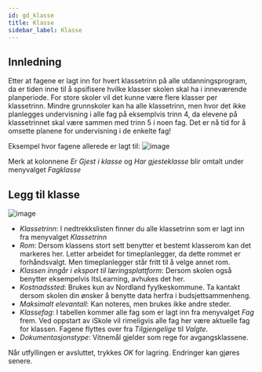 ```yaml
---
id: gd_klasse
title: Klasse
sidebar_label: Klasse
---
```


## Innledning
Etter at fagene er lagt inn for hvert klassetrinn på alle utdanningsprogram, da er tiden inne til å spsifisere hvilke klasser skolen skal ha i inneværende planperiode. For store skoler vil det kunne være flere klasser per klassetrinn. Mindre grunnskoler kan ha alle klassetrinn, men hvor det ikke planlegges undervisning i alle fag på eksemplvis trinn 4, da elevene på klassetrinnet skal være sammen med trinn 5 i noen fag. Det er nå tid for å omsette planene for undervisning i de enkelte fag!

Eksempel hvor fagene allerede er lagt til:
![image](https://user-images.githubusercontent.com/80097133/120977450-a34f9400-c773-11eb-854c-e8e151744a40.png)

Merk at kolonnene _Er Gjest i klasse_ og _Har gjesteklasse_ blir omtalt under menyvalget _Fagklasse_

## Legg til klasse

![image](https://user-images.githubusercontent.com/80097133/120978053-5ae4a600-c774-11eb-9014-eacd0c1493cd.png)

- _Klassetrinn_: I nedtrekkslisten finner du alle klassetrinn som er lagt inn fra menyvalget _Klassetrinn_
- _Rom_: Dersom klassens stort sett benytter et bestemt klasserom kan det markeres her. Letter arbeidet for timeplanlegger, da dette rommet er forhåndsvalgt. Men timeplanlegger står fritt til å velge annet rom.
- _Klassen inngår i eksport til læringsplattform_: Dersom skolen også benytter eksempelvis ItsLearning, avhukes det her.
- _Kostnadssted_: Brukes kun av Nordland fyylkeskommune. Ta kantakt dersom skolen din ønsker å benytte data herfra i budsjettsammenheng.
- _Maksimalt elevantall_: Kan noteres, men brukes ikke andre steder.
- _Klassefag_: I tabellen kommer alle fag som er lagt inn fra menyvalget _Fag_ frem. Ved oppstart av iSkole vil rimeligvis alle fag her være aktuelle fag for klassen. Fagene flyttes over fra _Tilgjengelige_ til _Valgte_.
- _Dokumentasjonstype_: Vitnemål gjelder som rege for avgangsklassene.

Når utfyllingen er avsluttet, trykkes _OK_ for lagring. Endringer kan gjøres senere. 

